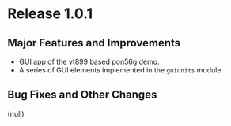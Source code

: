 # Release 1.0.1

## Major Features and Improvements

*	GUI app of the vt899 based pon56g demo.
*	A series of GUI elements implemented in the `guiunits` module.

## Bug Fixes and Other Changes

(null)

